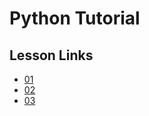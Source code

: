# Python Tutorial
## Lesson Links
* [01](01/lesson_01.md)
* [02](02/lesson_02.md)
* [03](03/lesson_03.md)